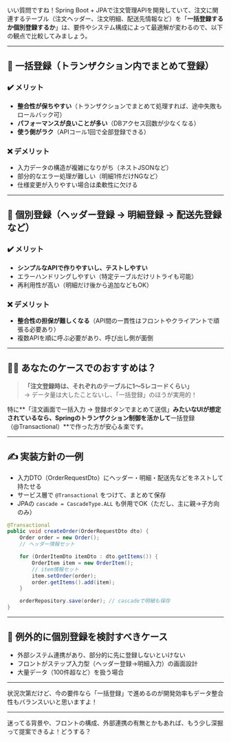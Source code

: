 いい質問ですね！Spring Boot + JPAで注文管理APIを開発していて、注文に関連するテーブル（注文ヘッダー、注文明細、配送先情報など）を「**一括登録するか個別登録するか**」は、要件やシステム構成によって最適解が変わるので、以下の観点で比較してみましょう。

---

## 🔁 一括登録（トランザクション内でまとめて登録）

### ✔️ メリット
- **整合性が保ちやすい**（トランザクションでまとめて処理すれば、途中失敗もロールバック可）
- **パフォーマンスが良いことが多い**（DBアクセス回数が少なくなる）
- **使う側がラク**（APIコール1回で全部登録できる）

### ❌ デメリット
- 入力データの構造が複雑になりがち（ネストJSONなど）
- 部分的なエラー処理が難しい（明細1件だけNGなど）
- 仕様変更が入りやすい場合は柔軟性に欠ける

---

## 🧩 個別登録（ヘッダー登録 → 明細登録 → 配送先登録など）

### ✔️ メリット
- **シンプルなAPIで作りやすいし、テストしやすい**
- エラーハンドリングしやすい（特定テーブルだけリトライも可能）
- 再利用性が高い（明細だけ後から追加などもOK）

### ❌ デメリット
- **整合性の担保が難しくなる**（API間の一貫性はフロントやクライアントで頑張る必要あり）
- 複数APIを順に呼ぶ必要があり、呼び出し側が面倒

---

## 👨‍💻 あなたのケースでのおすすめは？

> **「注文登録時は、それぞれのテーブルに1～5レコードくらい」**  
> → データ量は大したことないし、「一括登録」のほうが実用的！

特に**「注文画面で一括入力 → 登録ボタンでまとめて送信」**みたいなUIが想定されているなら、Springのトランザクション制御を活かして**一括登録（@Transactional）**で作った方が安心＆楽です。

---

## ✍️ 実装方針の一例

- 入力DTO（OrderRequestDto）にヘッダー・明細・配送先などをネストして持たせる
- サービス層で `@Transactional` をつけて、まとめて保存
- JPAの `cascade = CascadeType.ALL` も併用でOK（ただし、主に親→子方向のみ）

```java
@Transactional
public void createOrder(OrderRequestDto dto) {
    Order order = new Order();
    // ヘッダー情報セット

    for (OrderItemDto itemDto : dto.getItems()) {
        OrderItem item = new OrderItem();
        // item情報セット
        item.setOrder(order);
        order.getItems().add(item);
    }

    orderRepository.save(order); // cascadeで明細も保存
}
```

---

## 🚨 例外的に個別登録を検討すべきケース

- 外部システム連携があり、部分的に先に登録しないといけない
- フロントがステップ入力型（ヘッダー登録→明細入力）の画面設計
- 大量データ（100件超など）を扱う場合

---

状況次第だけど、今の要件なら「一括登録」で進めるのが開発効率もデータ整合性もバランスいいと思いますよ！

---

迷ってる背景や、フロントの構成、外部連携の有無とかもあれば、もう少し深掘って提案できるよ！どうする？